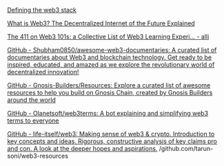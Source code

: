 
[Defining the web3 stack](https://edgeandnode.com/blog/defining-the-web3-stack)

[What is Web3? The Decentralized Internet of the Future Explained](https://www.freecodecamp.org/news/what-is-web3)

[The 411 on Web3 101s: a Collective List of Web3 Learning Experi… - alli](https://alli.mirror.xyz/wMk-VhWDBVq0Oq-DbmIe3AX4Sz6eYWuYbiDswXPHQJE)

[GitHub - Shubham0850/awesome-web3-documentaries: A curated list of documentaries about Web3 and blockchain technology. Get ready to be inspired, educated, and amazed as we explore the revolutionary world of decentralized innovation!](https://github.com/Shubham0850/awesome-web3-documentaries)

[GitHub - Gnosis-Builders/Resources: Explore a curated list of awesome resources to help you build on Gnosis Chain, created by Gnosis Builders around the world](https://github.com/Gnosis-Builders/Resources)

[GitHub - Olanetsoft/web3terms: A bot explaining and simplifying web3 terms to everyone](https://github.com/Olanetsoft/web3terms)

[GitHub - life-itself/web3: Making sense of web3 & crypto. Introduction to key concepts and ideas. Rigorous, constructive analysis of key claims pro and con. A look at the deeper hopes and aspirations.](https://github.com/life-itself/web3)
/github.com/tarun-soni/web3-resources
